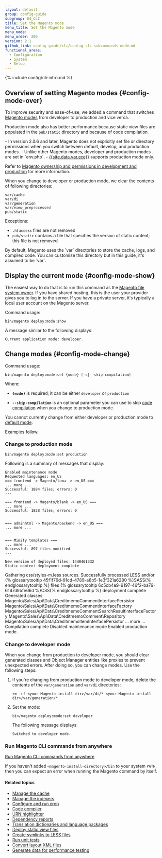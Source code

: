 ```yaml
---
layout: default
group: config-guide
subgroup: 04_CLI
title: Set the Magento mode
menu_title: Set the Magento mode
menu_node:
menu_order: 200
version: 2.1
github_link: config-guide/cli/config-cli-subcommands-mode.md
functional_areas:
  - Configuration
  - System
  - Setup
---
```


{% include config/cli-intro.md %}

## Overview of setting Magento modes {#config-mode-over}
To improve security and ease-of-use, we added a command that switches <a href="{{page.baseurl}}/config-guide/bootstrap/magento-modes.html">Magento modes</a> from developer to production and vice versa.

Production mode also has better performance because static view files are populated in the `pub/static` directory and because of code compilation.

<div class="bs-callout bs-callout-info" id="info" markdown="1">
-   In version 2.0.6 and later, Magento does not explicitly set file or directory permissions when you switch between default, develop, and production modes.
-   Unlike other Magento modes, developer and production modes are set in `env.php`.
-   <a href="{{page.baseurl}}/cloud/bk-cloud.html">{{site.data.var.ece}}</a> supports production mode only.
</div>

Refer to [Magento ownership and permissions in development and production]({{page.baseurl}}/config-guide/prod/prod_file-sys-perms.html) for more information.

When you change to developer or production mode, we clear the contents of following directories:

	var/cache
	var/di
	var/generation
	var/view_preprocessed
	pub/static

Exceptions:

-   `.htaccess` files are not removed
-   `pub/static` contains a file that specifies the version of static content; this file is not removed

<div class="bs-callout bs-callout-info" id="info" markdown="1">
By default, Magento uses the `var` directories to store the cache, logs, and compiled code. You can customize this directory but in this guide, it's assumed to be `var`.
</div>

## Display the current mode {#config-mode-show}
The easiest way to do that is to run this command as the <a href="{{page.baseurl}}/install-gde/prereq/file-sys-perms-over.html">Magento file system owner</a>. If you have shared hosting, this is the user your provider gives you to log in to the server. If you have a private server, it's typically a local user account on the Magento server.

Command usage:

	bin/magento deploy:mode:show

A message similar to the following displays:

	Current application mode: developer.

## Change modes {#config-mode-change}
Command usage:

	bin/magento deploy:mode:set {mode} [-s|--skip-compilation]

Where:

-   **`{mode}`** is required; it can be either `developer` or `production`

-   **`--skip-compilation`** is an optional parameter you can use to skip <a href="{{page.baseurl}}/config-guide/cli/config-cli-subcommands-compiler.html">code compilation</a> when you change to production mode.

<div class="bs-callout bs-callout-info" id="info" makrdown="1">
You cannot currently change from either developer or production mode to <a href="{{ page.baseurl}}/config-guide/bootstrap/magento-modes.html#default-mode">default mode</a>.
</div>

Examples follow.

### Change to production mode

	bin/magento deploy:mode:set production

Following is a summary of messages that display:

	Enabled maintenance mode
	Requested languages: en_US
	=== frontend -> Magento/luma -> en_US ===
	... more ...
	Successful: 1884 files; errors: 0
	---

	=== frontend -> Magento/blank -> en_US ===
	... more ...
	Successful: 1828 files; errors: 0
	---

	=== adminhtml -> Magento/backend -> en_US ===
	... more ...
	---

	=== Minify templates ===
	... more ...
	Successful: 897 files modified
	---

	New version of deployed files: 1440461332
	Static content deployment complete
Gathering css/styles-m.less sources.
Successfully processed LESS and/or {% glossarytooltip 45f1f76d-91cd-4789-a8b5-1e3f321a6280 %}SASS{% endglossarytooltip %} files
{% glossarytooltip 6c5cb4e9-9197-46f2-ba79-6147d9bfe66d %}CSS{% endglossarytooltip %} deployment complete
Generated classes:
        Magento\Sales\Api\Data\CreditmemoCommentInterfacePersistor
        Magento\Sales\Api\Data\CreditmemoCommentInterfaceFactory
        Magento\Sales\Api\Data\CreditmemoCommentSearchResultInterfaceFactory
        Magento\Sales\Api\Data\CreditmemoComment\Repository
        Magento\Sales\Api\Data\CreditmemoItemInterfacePersistor
        ... more ...
	Compilation complete
	Disabled maintenance mode
	Enabled production mode.

### Change to developer mode
When you change from production to developer mode, you should clear generated classes and Object Manager entities like proxies to prevent unexpected errors. After doing so, you can change modes. Use the following steps:

1.  If you're changing from production mode to developer mode, delete the contents of the `var/generation` and `var/di` directories:

		rm -rf <your Magento install dir>/var/di/* <your Magento install dir>/var/generation/*

2.  Set the mode:

		bin/magento deploy:mode:set developer

	The following message displays:

		Switched to developer mode.

### Run Magento CLI commands from anywhere
[Run Magento CLI commands from anywhere]({{page.baseurl}}/config-guide/cli/config-cli.html#config-install-cli-first).

If you haven't added `<magento-install-directory>/bin` to your system `PATH`, then you can expect an error when running the Magento command by itself.

#### Related topics

-   <a href="{{page.baseurl}}/config-guide/cli/config-cli-subcommands-cache.html">Manage the cache</a>
-   <a href="{{page.baseurl}}/config-guide/cli/config-cli-subcommands-index.html">Manage the indexers</a>
-   <a href="{{page.baseurl}}/config-guide/cli/config-cli-subcommands-cron.html">Configure and run cron</a>
-   <a href="{{page.baseurl}}/config-guide/cli/config-cli-subcommands-compiler.html">Code compiler</a>
-   <a href="{{page.baseurl}}/config-guide/cli/config-cli-subcommands-urn.html">URN highlighter</a>
-   <a href="{{page.baseurl}}/config-guide/cli/config-cli-subcommands-depen.html">Dependency reports</a>
-   <a href="{{page.baseurl}}/config-guide/cli/config-cli-subcommands-i18n.html">Translation dictionaries and language packages</a>
-   <a href="{{page.baseurl}}/config-guide/cli/config-cli-subcommands-static-view.html">Deploy static view files</a>
-   <a href="{{page.baseurl}}/config-guide/cli/config-cli-subcommands-less-sass.html">Create symlinks to LESS files</a>
-   <a href="{{page.baseurl}}/config-guide/cli/config-cli-subcommands-test.html">Run unit tests</a>
-   <a href="{{page.baseurl}}/config-guide/cli/config-cli-subcommands-layout-xml.html">Convert layout XML files</a>
-   <a href="{{page.baseurl}}/config-guide/cli/config-cli-subcommands-perf-data.html">Generate data for performance testing</a>
